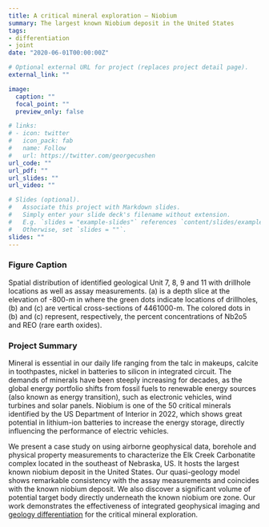 ```yaml
---
title: A critical mineral exploration – Niobium
summary: The largest known Niobium deposit in the United States
tags:
- differentiation
- joint
date: "2020-06-01T00:00:00Z"

# Optional external URL for project (replaces project detail page).
external_link: ""

image:
  caption: ""
  focal_point: ""
  preview_only: false

# links:
# - icon: twitter
#   icon_pack: fab
#   name: Follow
#   url: https://twitter.com/georgecushen
url_code: ""
url_pdf: ""
url_slides: ""
url_video: ""

# Slides (optional).
#   Associate this project with Markdown slides.
#   Simply enter your slide deck's filename without extension.
#   E.g. `slides = "example-slides"` references `content/slides/example-slides.md`.
#   Otherwise, set `slides = ""`.
slides: ""
---
```


### Figure Caption
Spatial distribution of identified geological Unit 7, 8, 9 and 11 with drillhole locations as well as assay measurements. (a) is a depth slice at the elevation of -800-m in where the green dots indicate locations of drillholes, (b) and (c) are vertical cross-sections of 4461000-m. The colored dots in (b) and (c) represent, respectively, the percent concentrations of Nb2o5 and REO (rare earth oxides).

### Project Summary

Mineral is essential in our daily life ranging from the talc in makeups, calcite in toothpastes, nickel in batteries to silicon in integrated circuit. The demands of minerals have been steeply increasing for decades, as the global energy portfolio shifts from fossil fuels to renewable energy sources (also known as energy transition), such as electronic vehicles, wind turbines and solar panels. Niobium is one of the 50 critical minerals identified by the US Department of Interior in 2022, which shows great potential in lithium-ion batteries to increase the energy storage, directly influencing the performance of electric vehicles.

We present a case study on using airborne geophysical data, borehole and physical property measurements to characterize the Elk Creek Carbonatite complex located in the southeast of Nebraska, US. It hosts the largest known niobium deposit in the United States. Our quasi-geology model shows remarkable consistency with the assay measurements and coincides with the known niobium deposit. We also discover a significant volume of potential target body directly underneath the known niobium ore zone. Our work demonstrates the effectiveness of integrated geophysical imaging and [geology differentiation](https://sites.google.com/view/jiajiasun/research/geology-differentiation) for the critical mineral exploration.
